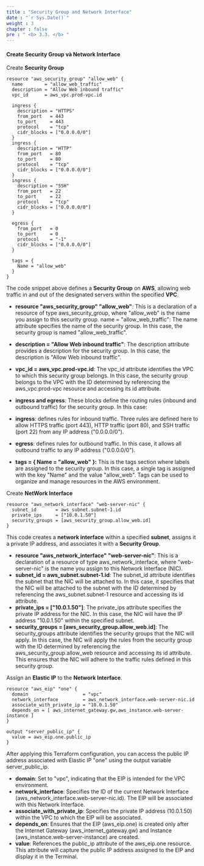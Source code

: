 ```yaml
---
title : "Security Group and Network Interface"
date : "`r Sys.Date()`"
weight : 3
chapter : false
pre : " <b> 3.3. </b> "
---
```


#### Create Security Group và Network Interface
Create **Security Group**
```
resource "aws_security_group" "allow_web" {
  name        = "allow_web_traffic"
  description = "Allow Web inbound traffic"
  vpc_id      = aws_vpc.prod-vpc.id

  ingress {
    description = "HTTPS"
    from_port   = 443
    to_port     = 443
    protocol    = "tcp"
    cidr_blocks = ["0.0.0.0/0"]
  }
  ingress {
    description = "HTTP"
    from_port   = 80
    to_port     = 80
    protocol    = "tcp"
    cidr_blocks = ["0.0.0.0/0"]
  }
  ingress {
    description = "SSH"
    from_port   = 22
    to_port     = 22
    protocol    = "tcp"
    cidr_blocks = ["0.0.0.0/0"]
  }

  egress {
    from_port   = 0
    to_port     = 0
    protocol    = "-1"
    cidr_blocks = ["0.0.0.0/0"]
  }

  tags = {
    Name = "allow_web"
  }
}
```

The code snippet above defines a **Security Group** on **AWS**, allowing web traffic in and out of the designated servers within the specified **VPC**.

* **resource "aws_security_group" "allow_web"**: This is a declaration of a resource of type aws_security_group, where "allow_web" is the name you assign to this security group.
name = "allow_web_traffic": The name attribute specifies the name of the security group. In this case, the security group is named "allow_web_traffic".

* **description = "Allow Web inbound traffic"**: The description attribute provides a description for the security group. In this case, the description is "Allow Web inbound traffic".

* **vpc_id = aws_vpc.prod-vpc.id**: The vpc_id attribute identifies the VPC to which this security group belongs. In this case, the security group belongs to the VPC with the ID determined by referencing the aws_vpc.prod-vpc resource and accessing its id attribute.

* **ingress and egress**: These blocks define the routing rules (inbound and outbound traffic) for the security group. In this case:

* **ingress**: defines rules for inbound traffic. Three rules are defined here to allow HTTPS traffic (port 443), HTTP traffic (port 80), and SSH traffic (port 22) from any IP address ("0.0.0.0/0").

* **egress**: defines rules for outbound traffic. In this case, it allows all outbound traffic to any IP address ("0.0.0.0/0").

* **tags = { Name = "allow_web" }:** This is the tags section where labels are assigned to the security group. In this case, a single tag is assigned with the key "Name" and the value "allow_web". Tags can be used to organize and manage resources in the AWS environment.


Create **NetWork Interface**
```
resource "aws_network_interface" "web-server-nic" {
  subnet_id       = aws_subnet.subnet-1.id
  private_ips     = ["10.0.1.50"]
  security_groups = [aws_security_group.allow_web.id]
}
```
This code creates a **network interface** within a specified **subnet**, assigns it a private IP address, and associates it with a **Security Group**.
* **resource "aws_network_interface" "web-server-nic"**: This is a declaration of a resource of type aws_network_interface, where "web-server-nic" is the name you assign to this Network Interface (NIC).
* **subnet_id = aws_subnet.subnet-1.id**: The subnet_id attribute identifies the subnet that the NIC will be attached to. In this case, it specifies that the NIC will be attached to the subnet with the ID determined by referencing the aws_subnet.subnet-1 resource and accessing its id attribute.
* **private_ips = ["10.0.1.50"]**: The private_ips attribute specifies the private IP address for the NIC. In this case, the NIC will have the IP address "10.0.1.50" within the specified subnet.
* **security_groups = [aws_security_group.allow_web.id]**: The security_groups attribute identifies the security groups that the NIC will apply. In this case, the NIC will apply the rules from the security group with the ID determined by referencing the aws_security_group.allow_web resource and accessing its id attribute. This ensures that the NIC will adhere to the traffic rules defined in this security group.

Assign an **Elastic IP** to the **Network Interface**.
```
resource "aws_eip" "one" {
  domain                    = "vpc"
  network_interface         = aws_network_interface.web-server-nic.id
  associate_with_private_ip = "10.0.1.50"
  depends_on = [ aws_internet_gateway.gw,aws_instance.web-server-instance ]
}

output "server_public_ip" {
  value = aws_eip.one.public_ip
}
```

After applying this Terraform configuration, you can access the public IP address associated with Elastic IP "one" using the output variable server_public_ip.
* **domain**: Set to "vpc", indicating that the EIP is intended for the VPC environment.
* **network_interface**: Specifies the ID of the current Network Interface (aws_network_interface.web-server-nic.id). The EIP will be associated with this Network Interface.
* **associate_with_private_ip**: Specifies the private IP address (10.0.1.50) within the VPC to which the EIP will be associated.
* **depends_on**: Ensures that the EIP (aws_eip.one) is created only after the Internet Gateway (aws_internet_gateway.gw) and Instance (aws_instance.web-server-instance) are created.
* **value**: References the public_ip attribute of the aws_eip.one resource. This attribute will capture the public IP address assigned to the EIP and display it in the Terminal.